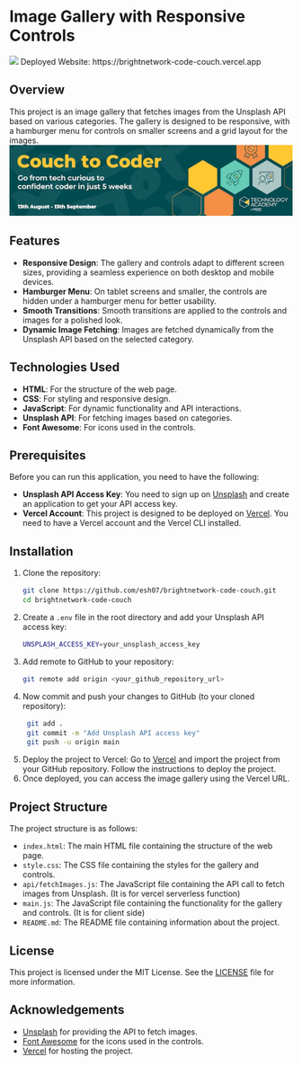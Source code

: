 # Image Gallery with Responsive Controls

<img src="https://img.shields.io/badge/%27Code%20to%20Couch%202024%27-23?&style=for-the-badge&logoColor=%23004b50&label=BrightNetwork&labelColor=%23f58f46&color=%23004b50" />
Deployed Website:
https://brightnetwork-code-couch.vercel.app

## Overview

This project is an image gallery that fetches images from the Unsplash API based on various categories. The gallery is designed to be responsive, with a hamburger menu for controls on smaller screens and a grid layout for the images.
![Couch to Coder by Bright Network](./img/banner-img.png)


## Features

- **Responsive Design**: The gallery and controls adapt to different screen sizes, providing a seamless experience on both desktop and mobile devices.
- **Hamburger Menu**: On tablet screens and smaller, the controls are hidden under a hamburger menu for better usability.
- **Smooth Transitions**: Smooth transitions are applied to the controls and images for a polished look.
- **Dynamic Image Fetching**: Images are fetched dynamically from the Unsplash API based on the selected category.

## Technologies Used

- **HTML**: For the structure of the web page.
- **CSS**: For styling and responsive design.
- **JavaScript**: For dynamic functionality and API interactions.
- **Unsplash API**: For fetching images based on categories.
- **Font Awesome**: For icons used in the controls.

## Prerequisites

Before you can run this application, you need to have the following:

- **Unsplash API Access Key**: You need to sign up on [Unsplash](https://unsplash.com/developers) and create an application to get your API access key.
- **Vercel Account**: This project is designed to be deployed on [Vercel](https://vercel.com). You need to have a Vercel account and the Vercel CLI installed.

## Installation

1. Clone the repository:
   ```sh
   git clone https://github.com/esh07/brightnetwork-code-couch.git
   cd brightnetwork-code-couch
   ```
2. Create a `.env` file in the root directory and add your Unsplash API access key:
   ```sh
   UNSPLASH_ACCESS_KEY=your_unsplash_access_key
   ```
3. Add remote to GitHub to your repository:
   ```sh
   git remote add origin <your_github_repository_url>
   ```
4. Now commit and push your changes to GitHub (to your cloned repository):
   ```sh
    git add .
    git commit -m "Add Unsplash API access key"
    git push -u origin main
   ```
5. Deploy the project to Vercel:
   Go to [Vercel](https://vercel.com) and import the project from your GitHub repository. Follow the instructions to deploy the project.
6. Once deployed, you can access the image gallery using the Vercel URL.

## Project Structure

The project structure is as follows:

- `index.html`: The main HTML file containing the structure of the web page.
- `style.css`: The CSS file containing the styles for the gallery and controls.
- `api/fetchImages.js`: The JavaScript file containing the API call to fetch images from Unsplash. (It is for vercel serverless function)
- `main.js`: The JavaScript file containing the functionality for the gallery and controls. (It is for client side)
- `README.md`: The README file containing information about the project.

## License

This project is licensed under the MIT License. See the [LICENSE](./LICENSE) file for more information.

## Acknowledgements

- [Unsplash](https://unsplash.com) for providing the API to fetch images.
- [Font Awesome](https://fontawesome.com) for the icons used in the controls.
- [Vercel](https://vercel.com) for hosting the project.
